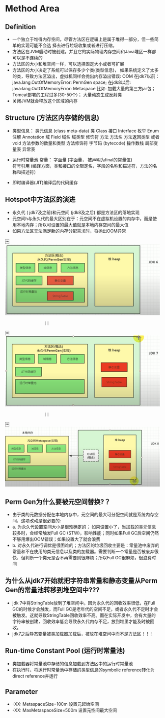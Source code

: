 # Method Area


## Definition

* 一个独立于堆得内存空间，尽管方法区在逻辑上是属于堆得一部分，但一些简单的实现可能不会选
择去进行垃圾收集或者进行压缩。
* 方法区在JVM启动时被创建，并且它的实际物理内存空间和Java堆区一样都可以是不连续的
* 方法区的大小和堆空间一样，可以选择固定大小或者可扩展
* 方法区的大小决定了系统可以保存多少个类(类型信息)， 如果系统定义了太多的类，导致方法区溢出，虚拟机同样会抛出内存溢出错误: OOM
在jdk7以前：java.lang.OutOfMemoryError: PermGen space; 在jdk8以后: java:lang.OutOfMemoryError: Metaspace
比如: 加载大量的第三方jar包； Tomcat部署的工程过多(30-50个)； 大量动态生成反射类
* 关闭JVM就会释放这个区域的内存





## Structure (方法区内存储的信息)

* 类型信息：
        类元信息 (class meta-data)
            类 Class
            接口 Interface
            枚举 Enum
            注解 Annotation
        域 Field
            域名
            域类型
            修饰符
        方法
            方法名
            方法返回类型 或者 void
            方法参数的数量和类型
            方法修饰符
            字节码 (bytecode)
            操作数栈
            局部变量表
            异常表
        
* 运行时常量池
    常量：
            字面量     (字面量， 被声明为final的常量值)   
            符号引用  (编译方面，类和接口的全限定名，字段的名称和描述符，方法的名称和描述符）
            
* 即时编译器(JIT)编译后的代码缓存





## Hotspot中方法区的演进

* 永久代 ( jdk7及之前)和元空间 (jdk8及之后) 都是方法区的落地实现
* 元空间h与永久代的最大区别在于：元空间不在虚拟机设置的内存中，而是使用本地内存；所以可设置的最大值就是本地内存空间的最大值
* 如果方法区无法满足新的内存分配需求时，将抛出OOM异常


￼![jdk6_methodArea](imagePool/jdk6_methodArea.png)

                      ||
                      
￼![jdk7_methodArea](imagePool/jdk7_methodArea.png)
                        
                      ||

￼![jdk8_methodArea](imagePool/jdk8_methodArea.png)




## Perm Gen为什么要被元空间替换?？

* 由于类的元数据分配在本地内存中，元空间的最大可分配空间就是系统内存空间，这项改动是很必要的: 
* a. 为永久代设置空间大小是很难确定的； 如果设置小了，当加载的类元信息较多时，会经常触发Full GC (STW)，影响性能；同时如果Full GC后空间仍然不够用爆出OOM错误；如果设置大了就会浪费
* b. 对永久代进行调优是很困难的；方法区的垃圾回收主要是：常量池中废弃的常量和不在使用的类元信息以及类的加载器。需要判断一个常量是否被废弃很快，但判断一个类元是否不再需要则很麻烦；所以Full GC很麻烦，很浪费时间





## 为什么从jdk7开始就把字符串常量和静态变量从Perm Gen的常量池转移到堆空间中???

* jdk 7中将StringTable放到了堆空间中。因为永久代的回收效率很低，在Full GC的时候才会触发，而Full GC是老年代的空间不足，或者永久代不足时才会被触发。这就导致StringTable回收效率不高。而在实际开发中，会有大量的字符串被创建，回收效率低会导致永久代内存不足，放到堆里才能及时被回收。
* jdk7之后静态变量被类加载器加载后，被放在堆空间中而不是方法区！！！






## Run-time Constant Pool (运行时常量池)

* 类加载器将常量池中存储的信息加载到方法区中的运行时常量池
* 在执行时，将运行时常量池中存储的类型信息的symbolic reference转化为direct reference并运行





## Parameter

* -XX: MetaspaceSize=100m     设置元起始空间
* -XX: MaxMetaspaceSize=500m        设置元空间最大空间



